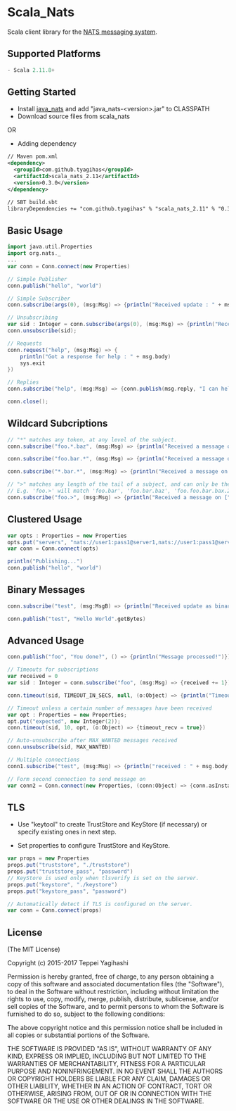 # Scala_Nats

Scala client library for the [NATS messaging system](http://nats.io).

## Supported Platforms

```javascript
- Scala 2.11.8+
```

## Getting Started

- Install [java_nats](https://github.com/tyagihas/java_nats) and add "java_nats-\<version\>.jar" to CLASSPATH
- Download source files from scala_nats

OR

- Adding dependency

```xml
// Maven pom.xml
<dependency>
  <groupId>com.github.tyagihas</groupId>
  <artifactId>scala_nats_2.11</artifactId>
  <version>0.3.0</version>
</dependency>

// SBT build.sbt
libraryDependencies += "com.github.tyagihas" % "scala_nats_2.11" % "0.3.0"
```

## Basic Usage

```scala
import java.util.Properties
import org.nats._
...
var conn = Conn.connect(new Properties)

// Simple Publisher
conn.publish("hello", "world")

// Simple Subscriber
conn.subscribe(args(0), (msg:Msg) => {println("Received update : " + msg.body)})

// Unsubscribing
var sid : Integer = conn.subscribe(args(0), (msg:Msg) => {println("Received update : " + msg.body)})
conn.unsubscribe(sid);

// Requests
conn.request("help", (msg:Msg) => {
	println("Got a response for help : " + msg.body)
	sys.exit
})		

// Replies
conn.subscribe("help", (msg:Msg) => {conn.publish(msg.reply, "I can help!")})

conn.close();
```

## Wildcard Subcriptions

```scala
// "*" matches any token, at any level of the subject.
conn.subscribe("foo.*.baz", (msg:Msg) => {println("Received a message on [" + msg.subject + "] : " + msg.body)})

conn.subscribe("foo.bar.*", (msg:Msg) => {println("Received a message on [" + msg.subject + "] : " + msg.body)})

conn.subscribe("*.bar.*", (msg:Msg) => {println("Received a message on [" + msg.subject + "] : " + msg.body)})

// ">" matches any length of the tail of a subject, and can only be the last token
// E.g. 'foo.>' will match 'foo.bar', 'foo.bar.baz', 'foo.foo.bar.bax.22'
conn.subscribe("foo.>", (msg:Msg) => {println("Received a message on [" + msg.subject + "] : " + msg.body)})
```

## Clustered Usage

```scala
var opts : Properties = new Properties
opts.put("servers", "nats://user1:pass1@server1,nats://user1:pass1@server2:4243");
var conn = Conn.connect(opts)

println("Publishing...")
conn.publish("hello", "world")
```

## Binary Messages

```scala
conn.subscribe("test", (msg:MsgB) => {println("Received update as binary : " + new String(msg.body))})

conn.publish("test", "Hello World".getBytes)
```

## Advanced Usage

```scala
conn.publish("foo", "You done?", () => {println("Message processed!")})

// Timeouts for subscriptions
var received = 0
var sid : Integer = conn.subscribe("foo", (msg:Msg) => {received += 1})

conn.timeout(sid, TIMEOUT_IN_SECS, null, (o:Object) => {println("Timeout waiting for a message!")})

// Timeout unless a certain number of messages have been received
var opt : Properties = new Properties;
opt.put("expected", new Integer(2));
conn.timeout(sid, 10, opt, (o:Object) => {timeout_recv = true})

// Auto-unsubscribe after MAX_WANTED messages received
conn.unsubscribe(sid, MAX_WANTED)

// Multiple connections
conn1.subscribe("test", (msg:Msg) => {println("received : " + msg.body)})

// Form second connection to send message on
var conn2 = Conn.connect(new Properties, (conn:Object) => {conn.asInstanceOf[Conn].publish("test", "Hello World")})
```

## TLS

* Use "keytool" to create TrustStore and KeyStore (if necessary) or specify existing ones in next step.

* Set properties to configure TrustStore and KeyStore.

```scala
var props = new Properties
props.put("truststore", "./truststore")
props.put("truststore_pass", "password")
// KeyStore is used only when tlsverify is set on the server.
props.put("keystore", "./keystore")
props.put("keystore_pass", "password")

// Automatically detect if TLS is configured on the server.
var conn = Conn.connect(props)
```

## License

(The MIT License)

Copyright (c) 2015-2017 Teppei Yagihashi

Permission is hereby granted, free of charge, to any person obtaining a copy
of this software and associated documentation files (the "Software"), to
deal in the Software without restriction, including without limitation the
rights to use, copy, modify, merge, publish, distribute, sublicense, and/or
sell copies of the Software, and to permit persons to whom the Software is
furnished to do so, subject to the following conditions:

The above copyright notice and this permission notice shall be included in
all copies or substantial portions of the Software.

THE SOFTWARE IS PROVIDED "AS IS", WITHOUT WARRANTY OF ANY KIND, EXPRESS OR
IMPLIED, INCLUDING BUT NOT LIMITED TO THE WARRANTIES OF MERCHANTABILITY,
FITNESS FOR A PARTICULAR PURPOSE AND NONINFRINGEMENT. IN NO EVENT SHALL THE
AUTHORS OR COPYRIGHT HOLDERS BE LIABLE FOR ANY CLAIM, DAMAGES OR OTHER
LIABILITY, WHETHER IN AN ACTION OF CONTRACT, TORT OR OTHERWISE, ARISING
FROM, OUT OF OR IN CONNECTION WITH THE SOFTWARE OR THE USE OR OTHER DEALINGS
IN THE SOFTWARE.
